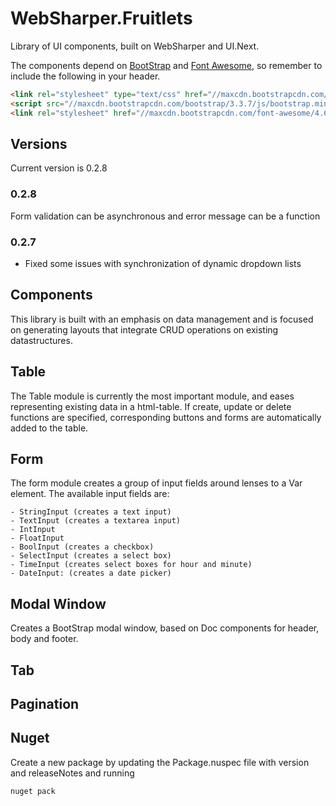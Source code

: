 # WebSharper.Fruitlets


Library of UI components, built on WebSharper and UI.Next.

The components depend on [BootStrap](http://getbootstrap.com/) and [Font Awesome](http://fontawesome.io/), 
so remember to include the following in your header.

```html
<link rel="stylesheet" type="text/css" href="//maxcdn.bootstrapcdn.com/bootstrap/3.3.7/css/bootstrap.min.css" />
<script src="//maxcdn.bootstrapcdn.com/bootstrap/3.3.7/js/bootstrap.min.js"></script>
<link rel="stylesheet" href="//maxcdn.bootstrapcdn.com/font-awesome/4.6.3/css/font-awesome.min.css" />   
```

## Versions
Current version is 0.2.8

### 0.2.8

Form validation can be asynchronous and error message can be a function

### 0.2.7

* Fixed some issues with synchronization of dynamic dropdown lists

## Components
This library is built with an emphasis on data management and is focused on generating layouts that integrate CRUD operations on existing datastructures.

## Table

The Table module is currently the most important module, and eases representing existing data in a html-table. 
If create, update or delete functions are specified, corresponding buttons and forms are automatically added to the table.

## Form

The form module creates a group of input fields around lenses to a Var element.
The available input fields are:
    
    - StringInput (creates a text input)
    - TextInput (creates a textarea input)
    - IntInput
    - FloatInput
    - BoolInput (creates a checkbox)
    - SelectInput (creates a select box)
    - TimeInput (creates select boxes for hour and minute)
    - DateInput: (creates a date picker)

## Modal Window

Creates a BootStrap modal window, based on Doc components for header, body and footer.

## Tab

## Pagination

## Nuget

Create a new package by updating the Package.nuspec file with version and releaseNotes and running

    nuget pack

